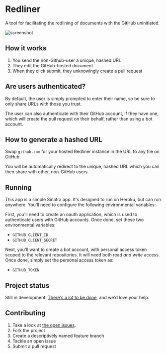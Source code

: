 # Redliner

A tool for facilitating the redlining of documents with the GitHub uninitiated.

![screenshot](https://cloud.githubusercontent.com/assets/282759/4864720/931fdd14-611e-11e4-9d17-927cc5b20704.png)

## How it works

1. You send the non-Github-user a unique, hashed URL
2. They edit the GitHub-hosted document
3. When they click submit, they unknowingly create a pull request

## Are users authenticated?

By default, the user is simply prompted to enter their name, so be sure to only share URLs with those you trust.

The user can also authenticate with their GitHub account, if they have one, which will create the pull request on their behalf, rather than using a bot account.

## How to generate a hashed URL

Swap `github.com` for your hosted Redliner instance in the URL to any file on GitHub.

You will be automatically redirect to the unique, hashed URL which you can then share with other, non-GitHub users.

## Running

This app is a simple Sinatra app. It's designed to run on Heroku, but can run anywhere. You'll need to configure the following environmental variables:

First, you'll need to create an oauth application, which is used to authenticate users with GitHub accounts. Once done, set these two environmental variables:

* `GITHUB_CLIENT_ID`
* `GITHUB_CLIENT_SECRET`

Next, you'll want to create a bot account, with personal access token scoped to the relevant repositories. It will need both read *and write* access. Once done, simply set the personal access token as:

* `GITHUB_TOKEN`

## Project status

Still in development. [There's a lot to be done](https://github.com/benbalter/redliner/issues), and we'd love your help.

## Contributing

1. Take a look at [the open issues](https:https://github.com/benbalter/redliner/issues).
2. Fork the project
3. Create a descriptively named feature branch
4. Tackle an open issue
5. Submit a pull request
